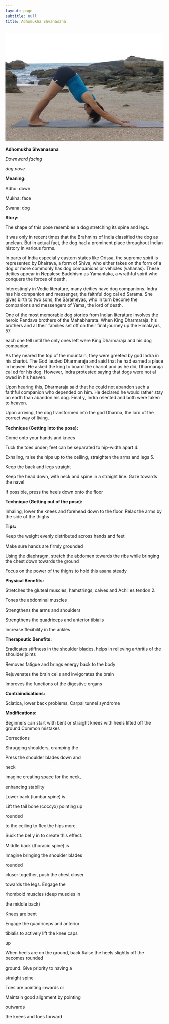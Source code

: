 ```yaml
---
layout: page
subtitle: null
title: Adhomukha Shvanasana
---
```

  <p class="calibre1 text-center">
   <img class="calibre2" src="../../assets/img/index-57_2.jpg"/>
  </p>
  <p class="calibre1">
  </p>
  <p class="calibre1">
  </p>
  <p class="calibre1">
   <b class="calibre3">
    Adhomukha Shvanasana
   </b>
  </p>
  <p class="calibre1">
  </p>
  <p class="calibre1">
  </p>
  <p class="calibre1">
   <i class="calibre4">
    Downward facing
   </i>
  </p>
  <p class="calibre1">
   <i class="calibre4">
    dog pose
   </i>
  </p>
  <p class="calibre1">
   <b class="calibre3">
    Meaning:
   </b>
  </p>
  <p class="calibre1">
   Adho: down
  </p>
  <p class="calibre1">
   Mukha: face
  </p>
  <p class="calibre1">
   Swana: dog
  </p>
  <p class="calibre1">
  </p>
  <p class="calibre1">
  </p>
  <p class="calibre1">
  </p>
  <p class="calibre1">
  </p>
  <p class="calibre1">
  </p>
  <p class="calibre1">
   <b class="calibre3">
    Story:
   </b>
  </p>
  <p class="calibre1">
  </p>
  <p class="calibre1">
   The shape of this pose resembles a dog stretching its spine and legs.
  </p>
  <p class="calibre1">
  </p>
  <p class="calibre1">
   It  was  only  in  recent  times  that  the  Brahmins  of  India  classified  the  dog  as unclean. But in actual fact, the dog had a prominent place throughout Indian history in various forms.
  </p>
  <p class="calibre1">
  </p>
  <p class="calibre1">
   In  parts  of  India  especial y  eastern  states  like  Orissa,  the  supreme  spirit  is represented by Bhairava, a form of Shiva, who either takes on the form of a dog  or  more  commonly  has  dog  companions  or  vehicles  (vahanas).  These deities  appear  in  Nepalese  Buddhism  as  Yamantaka,  a  wrathful  spirit  who conquers the forces of death.
  </p>
  <p class="calibre1">
  </p>
  <p class="calibre1">
   Interestingly in Vedic literature, many deities have dog companions. Indra has his companion and messenger, the faithful dog cal ed Sarama. She gives birth to  two  sons,  the  Sarameyas,  who  in  turn  become  the  companions  and messengers of Yama, the lord of death.
  </p>
  <p class="calibre1">
  </p>
  <p class="calibre1">
   One  of  the  most  memorable  dog  stories  from  Indian  literature  involves  the heroic  Pandava  brothers  of  the  Mahabharata.  When  King  Dharmaraja,  his brothers and al  their families set off on their final journey up the Himalayas, 57
  </p>
  <p class="calibre1">
   <a id="p58">
   </a>
  </p>
  <p class="calibre1">
  </p>
  <p class="calibre1">
   each  one  fell  until  the  only  ones  left  were  King  Dharmaraja  and  his  dog companion.
  </p>
  <p class="calibre1">
  </p>
  <p class="calibre1">
   As they neared the top of the mountain, they were greeted by god Indra in his chariot.  The  God  lauded  Dharmaraja  and  said  that  he  had  earned  a  place  in heaven.  He  asked  the  king  to  board  the  chariot  and  as  he  did,  Dharmaraja cal ed for his dog. However, Indra protested saying that dogs were not al owed in his heaven.
  </p>
  <p class="calibre1">
  </p>
  <p class="calibre1">
   Upon hearing this, Dharmaraja said that he could not abandon such a faithful companion who depended on him. He declared he would rather stay on earth than abandon his dog. Final y, Indra relented and both were taken to heaven.
  </p>
  <p class="calibre1">
   Upon  arriving,  the  dog  transformed  into  the  god  Dharma,  the  lord  of  the correct way of living.
  </p>
  <p class="calibre1">
  </p>
  <p class="calibre1">
  </p>
  <p class="calibre1">
   <b class="calibre3">
    Technique (Getting into the pose):
   </b>
  </p>
  <p class="calibre1">
   Come onto your hands and knees
  </p>
  <p class="calibre1">
   Tuck the toes under; feet can be separated to hip-width apart 4.
  </p>
  <p class="calibre1">
   Exhaling, raise the hips up to the ceiling, straighten the arms and legs 5.
  </p>
  <p class="calibre1">
   Keep the back and legs straight
  </p>
  <p class="calibre1">
   Keep  the  head  down,  with  neck  and  spine  in  a  straight  line.  Gaze towards the navel
  </p>
  <p class="calibre1">
   If possible, press the heels down onto the floor
  </p>
  <p class="calibre1">
  </p>
  <p class="calibre1">
   <b class="calibre3">
    Technique (Getting out of the pose):
   </b>
  </p>
  <p class="calibre1">
   Inhaling,  lower  the  knees  and  forehead  down  to  the  floor.  Relax  the arms by the side of the thighs
  </p>
  <p class="calibre1">
  </p>
  <p class="calibre1">
   <b class="calibre3">
    Tips:
   </b>
  </p>
  <p class="calibre1">
   Keep the weight evenly distributed across hands and feet
  </p>
  <p class="calibre1">
   Make sure hands are firmly grounded
  </p>
  <p class="calibre1">
   Using  the  diaphragm,  stretch  the  abdomen  towards  the  ribs  while bringing the chest down towards the ground
  </p>
  <p class="calibre1">
   Focus on the power of the thighs to hold this asana steady
  </p>
  <p class="calibre1">
   <b class="calibre3">
   </b>
  </p>
  <p class="calibre1">
   <b class="calibre3">
    Physical Benefits:
   </b>
  </p>
  <p class="calibre1">
   Stretches the gluteal muscles, hamstrings, calves and Achil es tendon 2.
  </p>
  <p class="calibre1">
   Tones the abdominal muscles
  </p>
  <p class="calibre1">
   Strengthens the arms and shoulders
  </p>
  <p class="calibre1">
  </p>
  <p class="calibre1">
   <a id="p59">
   </a>
  </p>
  <p class="calibre1">
  </p>
  <p class="calibre1">
   Strengthens the quadriceps and anterior tibialis
  </p>
  <p class="calibre1">
   Increase flexibility in the ankles
  </p>
  <p class="calibre1">
  </p>
  <p class="calibre1">
   <b class="calibre3">
    Therapeutic Benefits:
   </b>
  </p>
  <p class="calibre1">
   Eradicates stiffness in the shoulder blades, helps in relieving arthritis of the shoulder joints
  </p>
  <p class="calibre1">
   Removes fatigue and brings energy back to the body
  </p>
  <p class="calibre1">
   Rejuvenates the brain cel s and invigorates the brain
  </p>
  <p class="calibre1">
   Improves the functions of the digestive organs
  </p>
  <p class="calibre1">
  </p>
  <p class="calibre1">
   <b class="calibre3">
    Contraindications:
   </b>
  </p>
  <p class="calibre1">
   Sciatica, lower back problems, Carpal tunnel syndrome
  </p>
  <p class="calibre1">
  </p>
  <p class="calibre1">
   <b class="calibre3">
    Modifications:
   </b>
  </p>
  <p class="calibre1">
   Beginners can start with bent or straight knees with heels lifted off the ground Common mistakes
  </p>
  <p class="calibre1">
   Corrections
  </p>
  <p class="calibre1">
   Shrugging shoulders, cramping the
  </p>
  <p class="calibre1">
   Press the shoulder blades down and
  </p>
  <p class="calibre1">
   neck
  </p>
  <p class="calibre1">
   imagine creating space for the neck,
  </p>
  <p class="calibre1">
   enhancing stability
  </p>
  <p class="calibre1">
   Lower back (lumbar spine) is
  </p>
  <p class="calibre1">
   Lift the tail bone (coccyx) pointing up
  </p>
  <p class="calibre1">
   rounded
  </p>
  <p class="calibre1">
   to the ceiling to flex the hips more.
  </p>
  <p class="calibre1">
   Suck the bel y in to create this effect.
  </p>
  <p class="calibre1">
   Middle back (thoracic spine) is
  </p>
  <p class="calibre1">
   Imagine bringing the shoulder blades
  </p>
  <p class="calibre1">
   rounded
  </p>
  <p class="calibre1">
   closer together, push the chest closer
  </p>
  <p class="calibre1">
   towards the legs. Engage the
  </p>
  <p class="calibre1">
   rhomboid muscles (deep muscles in
  </p>
  <p class="calibre1">
   the middle back)
  </p>
  <p class="calibre1">
   Knees are bent
  </p>
  <p class="calibre1">
   Engage the quadriceps and anterior
  </p>
  <p class="calibre1">
   tibialis to actively lift the knee caps
  </p>
  <p class="calibre1">
   up
  </p>
  <p class="calibre1">
   When heels are on the ground, back  Raise the heels slightly off the becomes rounded
  </p>
  <p class="calibre1">
   ground. Give priority to having a
  </p>
  <p class="calibre1">
   straight spine
  </p>
  <p class="calibre1">
   Toes are pointing inwards or
  </p>
  <p class="calibre1">
   Maintain good alignment by pointing
  </p>
  <p class="calibre1">
   outwards
  </p>
  <p class="calibre1">
   the knees and toes forward
  </p>
  <p class="calibre1">
  </p>
  <p class="calibre1">
   <a id="p60">
   </a>
  </p>
  <p class="calibre1">
  </p>

